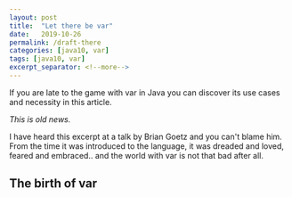 ```yaml
---
layout: post
title:  "Let there be var"
date:   2019-10-26
permalink: /draft-there
categories: [java10, var]
tags: [java10, var]
excerpt_separator: <!--more-->
---
```


If you are late to the game with var in Java you can discover its use cases and necessity in this article.

<!--more-->

*This is old news.*

I have heard this excerpt at a talk by Brian Goetz and you can't blame him. From the time it was introduced to the language, it was dreaded and loved, feared and embraced.. and the world with var is not that bad after all.

## The birth of var


